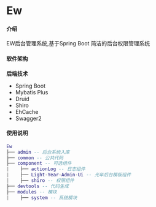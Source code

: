 # Ew

#### 介绍
EW后台管理系统,基于Spring Boot 简洁的后台权限管理系统

#### 软件架构
 **后端技术** 
- Spring Boot
- Mybatis Plus
- Druid
- Shiro
- EhCache
- Swagger2

#### 使用说明
``` lua
Ew
├── admin -- 后台系统入库
├── common -- 公共代码
├── component -- 可选组件
|    ├── actionLog -- 日志组件
|    ├── Light-Year-Admin-Ui -- 光年后台模板组件
|    ├── shiro -- 权限组件
├── devtools -- 代码生成
├── modules -- 模块
|    ├── system -- 系统模块
